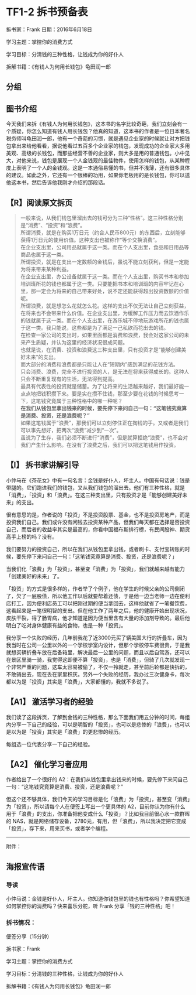 # TF1-2 拆书预备表

拆书家：Frank  日期：2016年6月18日

学习主题：掌控你的消费方式

学习目标：分清钱的三种性格，让钱成为你的好仆人

拆解书籍：《有钱人为何用长钱包》龟田润一郎 

## 分组

## 图书介绍

今天我们来拆《有钱人为何用长钱包》，这本书的名字比较奇葩，我们立刻会有一个质疑，你怎么知道有钱人用长钱包？他真的知道，这本书的作者是一位日本著名税务师叫龟田润一郎，他有一个奇葩的习惯，就是遇见企业家的时候就让对方把钱包拿出来给他看看，据说他看过五百多个企业家的钱包，发现成功的企业家大多用美观、高级的长钱包，而那些经营不善的企业家，则大多是用的普通钱包。小中见大，对他来说，钱包是展现一个人金钱观的最佳物件，使用怎样的钱包，从某种程度上表明了一个人的金钱观。这是一本通俗易懂的书，但并不浅薄，还有很多具体的建议。如此之外，它还有一个很棒的功用，如果你老板用的是长钱包，你可以送他这本书，然后告诉他我刚才介绍的那段话。

## 【R】阅读原文拆页

> 一般来说，从我们钱包里溜出去的钱可分为三种“性格”。这三种性格分别是“消费”、“投资”和“浪费”。  所谓消费，就是在购买1万日元（约合人民币800元）的东西后，立刻能够获得1万日元的使用价值。这种支出也被称作“等价交换消费”。  在企业支出里，公司用品就属于这一类。而在个人支出里，食品和日用品等商品也属于这一类。  所谓投资，就是在支出一定数额的金钱后，虽说不能立刻获利，但是一定能为将来带来某种利益。  在企业支出里，办公设备就属于这一类。而在个人支出里，购买书本和参加培训班所花的钱也都属于这一类。只要能把书本和培训班的内容牢记在心里，那一定会为将来的自己带来好处，说不定还能获得超出投资数额的价值呢。  所谓浪费，就是想怎么花就怎么花。这样的支出不仅无法让自己立刻获益，在将来也不会带来什么价值。在企业支出里，为缓解工作压力而去饮酒作乐的钱就属于这一类。而在个人支出里，在游乐城不停地玩游戏所花的钱也属于这一类。我只能说，这些都是为了满足一己私欲而花出去的钱。  在检查一家公司的支出时，如果里面都是消费和浪费，我会对这家公司的未来产生质疑，并认为这里的经济状况很成问题。  也就是说，在消费、投资和浪费这三种支出里，只有投资才是“能够创建美好未来”的支出。  而大部分的消费和浪费都是只能让人在“短期内”感到满足的花钱方法。  只会消费、浪费，完全不进行投资的人，是无法在将来获得成长的。这种人只会不断重复现有的生活，无法得到提高。  
最具有代表性的投资就是储蓄。为了让将来的生活越来越好，我们最好能一点点地把钱积攒下来。要是实在攒不住钱，那至少要在花钱的时候思考一下，这笔钱究竟属于三种性格中的哪一种呢？  **在我们从钱包里拿出钱来的时候，要先停下来问自己一句：“这笔钱究竟算是消费、投资，还是浪费呢？”**  如果这笔钱属于“浪费”，那我们可以立刻停住正在掏钱的手。又或者是我们可以事先想好，把两次“浪费”减少到“一次”。  虽说为了生存，我们必须不断进行“消费”，但是就算拒绝“浪费”，也不会对我们产生什么影响。在没有了浪费之后，我们可以把这笔钱用作投资。
## 【I】 拆书家讲解引导

小仲马在《茶花女》中有一句名言：金钱是好仆人，坏主人。中国有句话说：钱是带腿的。它们跑进我们的钱包，又从我们钱包的溜出去。他们有三种性格，就是「消费」，「投资」和「浪费」。在这三种支出里，只有投资才是「能够创建美好未来」的支出。 

很有意思的是，作者说的「投资」不是投资股票、基金，也不是投资房地产，而是投资我们自己。我们或许没有闲钱去投资某种产品，但我们每天都在选择是否投资自己，而后者的收益率其实是最高的，你看中国福布斯排行榜，有民间股神、期货高手上榜的吗？没有。

我们要努力的投资自己，所以在我们从钱包里拿出钱，或者刷卡、支付宝转账的时候，要先停下来问自己一句：「这笔钱究竟算是消费、投资，还是浪费呢？」

当我们化「浪费」为「投资」，甚至变「消费」为「投资」，我们就越来越有能力「创建美好的未来」了。

「投资」的方式是很多样的，作者举了个例子，他在学生的时候父亲的公司倒闭了，欠了一屁股债，所以他工作以后就要帮着还债，于是他一边当老师一边在便利店打工，因为便利店员工可以把刚过期的便当拿回去，这样他就省了一笔餐饮费，这看起来是一笔很明智的支出。但在他工作了两年之后，他的健康开始出现状况，皮肤干裂，得了肠胃病，他才知道是因为便当里含有大量的添加剂导致的。最后他明白了吃对身体健康有益的食物，也是一种「投资」。

我分享一个失败的经历，几年前我花了近3000元买了辆美国大行的折叠车，因为我当时在公司一公里以外的一个学校学室内设计，但那个学校停车费很贵，于是我就想买辆折叠车放在后备箱里，解决最后一公里的问题，而且以后自驾游，还可以在景区里骑一骑，我觉得这即便不算「投资」，也是「消费」，但骑了几次就发现一个非常严重的问题，这车太容易被偷了，不仅一拎就走，甚至前后轮都是快拆的，不敢骑出去，现在丢在家里积灰。另外一个失败的经历，我办过三次健身卡，每次都以为是「投资」其实是「浪费」，大家都懂的，我就不多说了。

## 【A1】 激活学习者的经验

我们读了这段拆页，了解到金钱的三种性格，那么下面我们用五分钟的时间，每组内分享一下自己的经验，可以是明智的「投资」，也可以是悲惨的「浪费」，也可以是以为是「投资」其实是「浪费」的更悲惨的经历。

每组选一位代表分享一下自己的经验。

## 【A2】 催化学习者应用

作者给出了一个很好的 A2：在我们从钱包里拿出钱来的时候，要先停下来问自己一句：“这笔钱究竟算是消费、投资，还是浪费呢？”

但这个还不够具体，我们今天的学习目标是化「浪费」为「投资」，甚至变「消费」为「投资」，所以请每个人在便签上写出一个更具体的 A2，目前你认为你有什么用于「浪费」的支出，你准备把他变成什么「投资」？比如我目前很心水一款群晖的 NAS，就是网络储存设备，2780元，有用，但「浪费」，所以我决定把它变成「投资」，存下来，用来买书，或者学个编程。

---

附件：

## 海报宣传语

### 导读

小仲马说：金钱是好仆人，坏主人。你知道你钱包里的钱也有性格吗？你希望知道如何掌控你的消费吗？快来喜乐分舵，听 Frank 分享「钱的三种性格」吧！

### 拆书情况：

便签分享（15分钟）

拆书家：Frank

学习主题：掌控你的消费方式

学习目标：分清钱的三种性格，让钱成为你的好仆人

拆解书籍：《有钱人为何用长钱包》龟田润一郎 